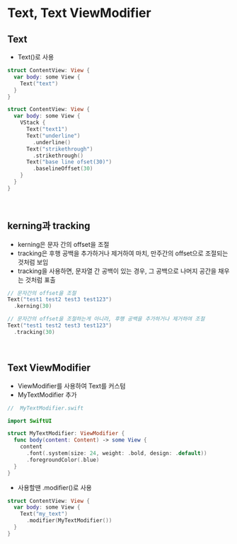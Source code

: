 # Text, Text ViewModifier

## Text
- Text()로 사용
```Swift
struct ContentView: View {
  var body: some View {
    Text("text")
  }
}

struct ContentView: View {
  var body: some View {
    VStack {
      Text("text1")
      Text("underline")
        .underline()
      Text("strikethrough")
        .strikethrough()
      Text("base line ofset(30)")
        .baselineOffset(30)
    }
  }
}
```
<br/>

## kerning과 tracking
- kerning은 문자 간의 offset을 조절
- tracking은 후행 공백을 추가하거나 제거하여 마치, 만주간의 offset으로 조절되는 것처럼 보임
- tracking을 사용하면, 문자열 간 공백이 있는 경우, 그 공백으로 나머지 공간을 채우는 것처럼 표출
```Swift
// 문자간의 offset을 조절
Text("test1 test2 test3 test123")
  .kerning(30)

// 문자간의 offset을 조절하는게 아니라, 후행 공백을 추가하거나 제거하여 조절
Text("test1 test2 test3 test123")
  .tracking(30)
```
<br/>

## Text ViewModifier
- ViewModifier를 사용하여 Text를 커스텀
- MyTextModifier 추가
```Swift
//  MyTextModifier.swift

import SwiftUI

struct MyTextModifier: ViewModifier {
  func body(content: Content) -> some View {
    content
      .font(.system(size: 24, weight: .bold, design: .default))
      .foregroundColor(.blue)
  }
}
```

- 사용할땐 .modifier()로 사용
```Swift
struct ContentView: View {
  var body: some View {
    Text("my_text")
      .modifier(MyTextModifier())
  }
}
```
<br/>
